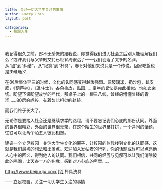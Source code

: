 ```yaml
---
title: 关注一切大学生关注的事情
author: Harry Chen
layout: post

categories:
  - 挨踢人生
---
```

# 

我记得很久之前，郎不无感慨的跟我说，你觉得我们进入社会之后别人能理解我们么？或许我们与父辈的文化已经背离很远了——我们创造了太多的名词。从“囧”到“纠结”，从“寂寞”到“杯具”，春哥对他们来说只是一个传说，回家吃饭也是天经地义。

在80后集体奔三的时候，文化的认同感变得越发强烈。弹玻璃球，扔沙包，跳皮筋，《葫芦娃》，《圣斗士》，各色橡皮，贴画……童年的记忆是如此相似，也如此亲切。盼望下课盼望放学的年代，那桌子上的一根三八线，曾经的懵懂曾经的青涩……80后的成长，有着如此相似的轨迹。

而我们终于长大了。

无论你是要踏入社会还是继续求学的路程，请不要忘记我们心底的那份认同。外面的世界很精彩，外面的世界很无奈，在这个陌生的世界里打拼，一个共同的话题，往往可以让两个陌生人彼此相熟。

建造一个立足校园，关注大学生文化的圈子，让校园的你我找到文化的认同感，这就是我们最初的想法和出发点。欢迎加入发帖者的行列，你的话题或许可以点亮他人心中的回忆，得到他人的认同。我们相信，共同的经历与见解可以让我们消除彼此的隔阂，让天各一方的你我，感到对方心底的声音……

[http://][1][www.beijuxiju.com][2] 杯具洗具

——立足校园，关注一切大学生关注的事情

   [1]: http://www.tigerhoo.com/
   [2]: http://www.beijuxiju.com
